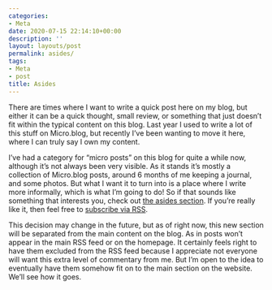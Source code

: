 ```yaml
---
categories:
- Meta
date: 2020-07-15 22:14:10+00:00
description: ''
layout: layouts/post
permalink: asides/
tags:
- Meta
- post
title: Asides
---
```


<p>There are times where I want to write a quick post here on my blog, but either it can be a quick thought, small review, or something that just doesn&#8217;t fit within the typical content on this blog. Last year I used to write a lot of this stuff on Micro.blog, but recently I&#8217;ve been wanting to move it here, where I can truly say I own my content.</p>
<p>I&#8217;ve had a category for &#8220;micro posts&#8221; on this blog for quite a while now, although it&#8217;s not always been very visible. As it stands it&#8217;s mostly a collection of Micro.blog posts, around 6 months of me keeping a journal, and some photos. But what I want it to turn into is a place where I write more informally, which is what I&#8217;m going to do! So if that sounds like something that interests you, check out <a href="https://chrishannah.me/category/asides/">the asides section</a>. If you&#8217;re really like it, then feel free to <a href="https://chrishannah.me/category/asides/feed">subscribe via RSS</a>.</p>
<p>This decision may change in the future, but as of right now, this new section will be separated from the main content on the blog. As in posts won&#8217;t appear in the main RSS feed or on the homepage. It certainly feels right to have them excluded from the RSS feed because I appreciate not everyone will want this extra level of commentary from me. But I&#8217;m open to the idea to eventually have them somehow fit on to the main section on the website. We&#8217;ll see how it goes.</p>